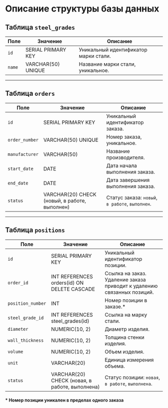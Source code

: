 # Описание структуры базы данных

## Таблица `steel_grades`

| Поле   | Значение           | Описание                              |
|--------|--------------------|---------------------------------------|
| `id`   | SERIAL PRIMARY KEY | Уникальный идентификатор марки стали. |
| `name` | VARCHAR(50) UNIQUE | Название марки стали, уникальное.     |

---

## Таблица `orders`

| Поле           | Значение                                      | Описание                                        |
|----------------|-----------------------------------------------|-------------------------------------------------|
| `id`           | SERIAL PRIMARY KEY                            | Уникальный идентификатор заказа.                |
| `order_number` | VARCHAR(50) UNIQUE                            | Номер заказа, уникальное.                       |
| `manufacturer` | VARCHAR(50)                                   | Название производителя.                         |
| `start_date`   | DATE                                          | Дата начала выполнения заказа.                  |
| `end_date`     | DATE                                          | Дата завершения выполнения заказа.              |
| `status`       | VARCHAR(20) CHECK (новый, в работе, выполнен) | Статус заказа: `новый`, `в работе`, `выполнен`. |

---

## Таблица `positions`

| Поле              | Значение                                       | Описание                                                                |
|-------------------|------------------------------------------------|-------------------------------------------------------------------------|
| `id`              | SERIAL PRIMARY KEY                             | Уникальный идентификатор позиции.                                       |
| `order_id`        | INT REFERENCES orders(id) ON DELETE CASCADE    | Ссылка на заказ. Удаление заказа приводит к удалению связанных позиций. |
| `position_number` | INT                                            | Номер позиции в заказе.*                                                |
| `steel_grade_id`  | INT REFERENCES steel_grades(id)                | Ссылка на марку стали.                                                  |
| `diameter`        | NUMERIC(10, 2)                                 | Диаметр изделия.                                                        |
| `wall_thickness`  | NUMERIC(10, 2)                                 | Толщина стенки изделия.                                                 |
| `volume`          | NUMERIC(10, 2)                                 | Объем изделия.                                                          |
| `unit`            | VARCHAR(20)                                    | Единица измерения объема.                                               |
| `status`          | VARCHAR(20) CHECK (новая, в работе, выполнена) | Статус позиции: `новая`, `в работе`, `выполнена`.                       |

#### * Номер позиции уникален в пределах одного заказа
